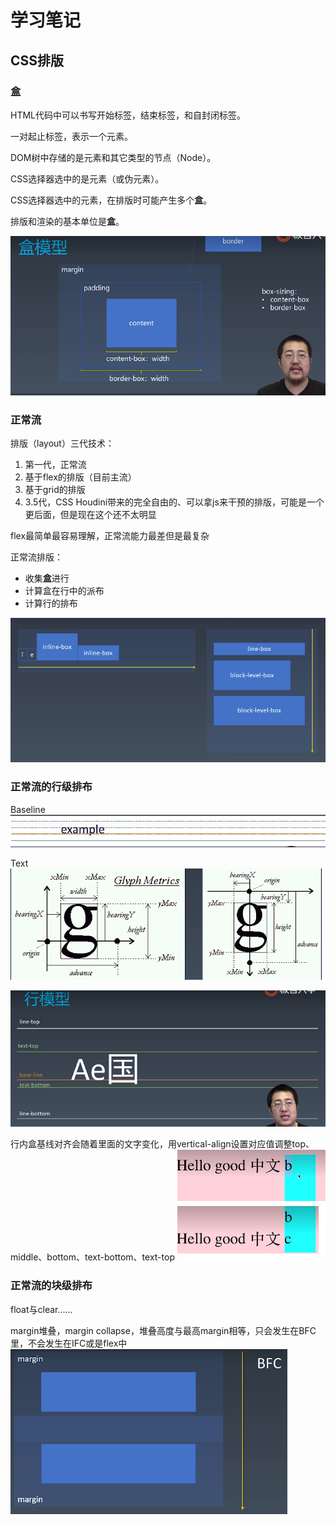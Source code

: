 # 学习笔记

## CSS排版

### 盒

HTML代码中可以书写开始标签，结束标签，和自封闭标签。

一对起止标签，表示一个元素。

DOM树中存储的是元素和其它类型的节点（Node）。

CSS选择器选中的是元素（或伪元素）。

CSS选择器选中的元素，在排版时可能产生多个**盒**。

排版和渲染的基本单位是**盒**。

![盒模型](2021-03-21-172005_1920x1080_scrot.png)

### 正常流

排版（layout）三代技术：

1. 第一代，正常流
2. 基于flex的排版（目前主流）
3. 基于grid的排版
4. 3.5代，CSS Houdini带来的完全自由的、可以拿js来干预的排版，可能是一个更后面，但是现在这个还不太明显

flex最简单最容易理解，正常流能力最差但是最复杂

正常流排版：

* 收集**盒**进行
* 计算盒在行中的派布
* 计算行的排布

![](2021-03-21-191858_1920x1080_scrot.png)

### 正常流的行级排布

Baseline
![](2021-03-21-204403_1920x1080_scrot.png)

Text
![](2021-03-21-204703_1920x1080_scrot.png)

![](2021-03-21-211305_1920x1080_scrot.png)

行内盒基线对齐会随着里面的文字变化，用vertical-align设置对应值调整top、middle、bottom、text-bottom、text-top
![](2021-03-21-211742_1920x1080_scrot.png)

### 正常流的块级排布

float与clear……

margin堆叠，margin collapse，堆叠高度与最高margin相等，只会发生在BFC里，不会发生在IFC或是flex中
![](2021-03-21-214343_1920x1080_scrot.png)
